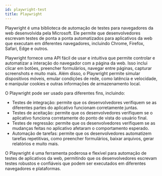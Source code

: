 ```yaml
---
id: playwright-test
title: Playwright
---
```


Playwright é uma biblioteca de automação de testes para navegadores da web desenvolvida pela Microsoft. Ele permite que desenvolvedores escrevam testes de ponta a ponta automatizados para aplicativos da web que executam em diferentes navegadores, incluindo Chrome, Firefox, Safari, Edge e outros.

Playwright fornece uma API fácil de usar e intuitiva que permite controlar e automatizar a interação do navegador com a página da web. Isso inclui clicar em botões, preencher formulários, navegar entre páginas, capturar screenshots e muito mais. Além disso, o Playwright permite simular dispositivos móveis, emular condições de rede, como latência e velocidade, e manipular cookies e outras informações de armazenamento local.

O Playwright pode ser usado para diferentes fins, incluindo:

- Testes de integração: permite que os desenvolvedores verifiquem se as diferentes partes do aplicativo funcionam corretamente juntas.
- Testes de aceitação: permite que os desenvolvedores verifiquem se o aplicativo funciona corretamente do ponto de vista do usuário final.
- Testes de regressão: permite que os desenvolvedores verifiquem se as mudanças feitas no aplicativo afetaram o comportamento esperado.
- Automação de tarefas: permite que os desenvolvedores automatizem tarefas repetitivas, como preencher formulários, baixar arquivos, gerar relatórios e muito mais.

O Playwright é uma ferramenta poderosa e flexível para automação de testes de aplicativos da web, permitindo que os desenvolvedores escrevam testes robustos e confiáveis que podem ser executados em diferentes navegadores e plataformas.